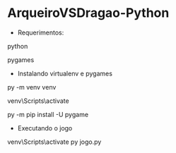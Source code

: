 # ArqueiroVSDragao-Python

- Requerimentos:

python

pygames

- Instalando virtualenv e pygames

py -m venv venv

venv\Scripts\activate

py -m pip install -U pygame

- Executando o jogo

venv\Scripts\activate
py jogo.py